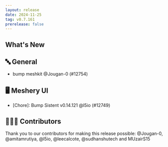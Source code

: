 ```yaml
---
layout: release
date: 2024-11-25
tag: v0.7.161
prerelease: false
---
```


## What's New
## 🔤 General
- bump meshkit  @Jougan-0 (#12754)

## 🖥 Meshery UI

- [Chore]: Bump Sistent v0.14.121 @l5io (#12749)

## 👨🏽‍💻 Contributors

Thank you to our contributors for making this release possible:
@Jougan-0, @amitamrutiya, @l5io, @leecalcote, @sudhanshutech and MUzairS15

